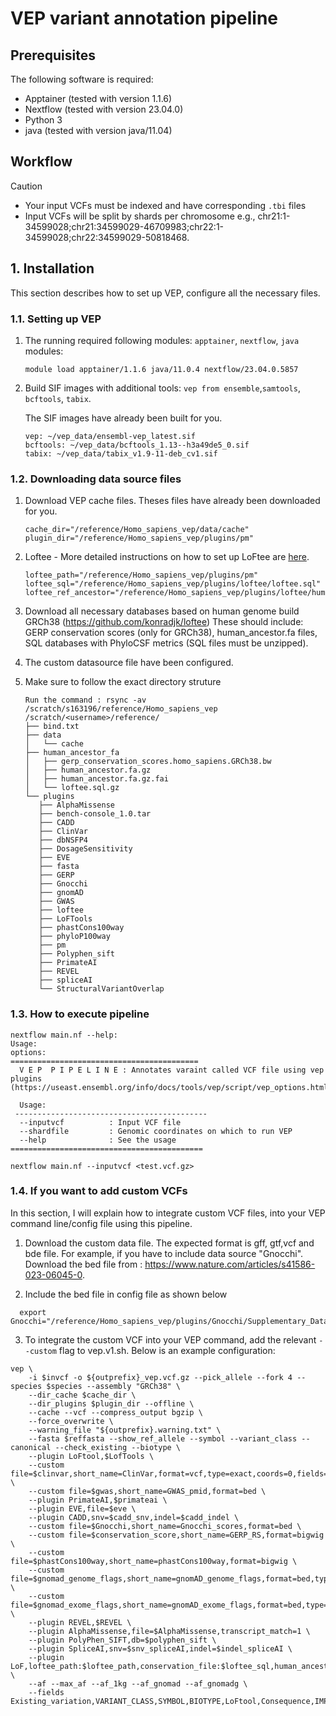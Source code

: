 # VEP variant annotation pipeline

## Prerequisites

The following software is required:
- Apptainer (tested with version 1.1.6)
- Nextflow (tested with version 23.04.0)
- Python 3 
- java (tested with version java/11.04)

## Workflow
> [!CAUTION]
> - Your input VCFs must be indexed and have corresponding `.tbi` files
> - Input VCFs will be split by shards per chromosome e.g., chr21:1-34599028;chr21:34599029-46709983;chr22:1-34599028;chr22:34599029-50818468.

## 1. Installation
This section describes how to set up VEP, configure all the necessary files.

### 1.1. Setting up VEP

1. The running required following modules: `apptainer`, `nextflow`, `java` modules:
   ```
   module load apptainer/1.1.6 java/11.0.4 nextflow/23.04.0.5857
   ```
2. Build SIF images with additional tools: `vep from ensemble`,`samtools`, `bcftools`, `tabix`.

   The SIF images have already been built for you. 
   
   ```
   vep: ~/vep_data/ensembl-vep_latest.sif
   bcftools: ~/vep_data/bcftools_1.13--h3a49de5_0.sif
   tabix: ~/vep_data/tabix_v1.9-11-deb_cv1.sif
   ```
### 1.2. Downloading data source files
   
1. Download VEP cache files. Theses files have already been downloaded for you. 
   ```
   cache_dir="/reference/Homo_sapiens_vep/data/cache"
   plugin_dir="/reference/Homo_sapiens_vep/plugins/pm"
   ```
2. Loftee - More detailed instructions on how to set up LoFtee are [here](https://github.com/konradjk/loftee).
   ```
   loftee_path="/reference/Homo_sapiens_vep/plugins/pm"
   loftee_sql="/reference/Homo_sapiens_vep/plugins/loftee/loftee.sql"
   loftee_ref_ancestor="/reference/Homo_sapiens_vep/plugins/loftee/human_ancestor.fa.gz"
   ```
3. Download all necessary databases based on human genome build GRCh38  (https://github.com/konradjk/loftee) These should include: GERP conservation scores (only for GRCh38), human_ancestor.fa files, SQL databases with PhyloCSF metrics (SQL files must be unzipped).

4. The custom datasource file have been configured.

5. Make sure to follow the exact directory struture
   ```
   Run the command : rsync -av /scratch/s163196/reference/Homo_sapiens_vep /scratch/<username>/reference/ 
   ├── bind.txt
   ├── data
   │   └── cache
   ├── human_ancestor_fa
   │   ├── gerp_conservation_scores.homo_sapiens.GRCh38.bw
   │   ├── human_ancestor.fa.gz
   │   ├── human_ancestor.fa.gz.fai
   │   └── loftee.sql.gz
   └── plugins
      ├── AlphaMissense
      ├── bench-console_1.0.tar
      ├── CADD
      ├── ClinVar
      ├── dbNSFP4
      ├── DosageSensitivity
      ├── EVE
      ├── fasta
      ├── GERP
      ├── Gnocchi
      ├── gnomAD
      ├── GWAS
      ├── loftee
      ├── LoFTools
      ├── phastCons100way
      ├── phyloP100way
      ├── pm
      ├── Polyphen_sift
      ├── PrimateAI
      ├── REVEL
      ├── spliceAI
      └── StructuralVariantOverlap
   ```

### 1.3. How to execute pipeline

   ```
   nextflow main.nf --help:
   Usage:
   options:
   ==========================================
     V E P  P I P E L I N E : Annotates varaint called VCF file using vep plugins (https://useast.ensembl.org/info/docs/tools/vep/script/vep_options.html#basic)

     Usage:
    -------------------------------------------
     --inputvcf          : Input VCF file
     --shardfile         : Genomic coordinates on which to run VEP        
     --help              : See the usage
   ===========================================

   nextflow main.nf --inputvcf <test.vcf.gz>
   ```
  
### 1.4. If you want to add custom VCFs

In this section, I will explain how to integrate custom VCF files,  into your VEP command line/config file using this pipeline.

1. Download the custom data file. The expected format is gff, gtf,vcf and bde file. For example, if you have to include data source "Gnocchi". Download the bed file from : https://www.nature.com/articles/s41586-023-06045-0. 

2. Include the bed file in config file as shown below

 ```
   export Gnocchi="/reference/Homo_sapiens_vep/plugins/Gnocchi/Supplementary_Data_2.bed.gz"
 ```

3. To integrate the custom VCF into your VEP command, add the relevant `--custom` flag to vep.v1.sh. Below is an example configuration:
```
vep \
    -i $invcf -o ${outprefix}_vep.vcf.gz --pick_allele --fork 4 --species $species --assembly "GRCh38" \
    --dir_cache $cache_dir \
    --dir_plugins $plugin_dir --offline \
    --cache --vcf --compress_output bgzip \
    --force_overwrite \
    --warning_file "${outprefix}.warning.txt" \
    --fasta $reffasta --show_ref_allele --symbol --variant_class --canonical --check_existing --biotype \
    --plugin LoFtool,$LofTools \
    --custom file=$clinvar,short_name=ClinVar,format=vcf,type=exact,coords=0,fields=CLNSIG \
    --custom file=$gwas,short_name=GWAS_pmid,format=bed \
    --plugin PrimateAI,$primateai \
    --plugin EVE,file=$eve \
    --plugin CADD,snv=$cadd_snv,indel=$cadd_indel \
    --custom file=$Gnocchi,short_name=Gnocchi_scores,format=bed \
    --custom file=$conservation_score,short_name=GERP_RS,format=bigwig \
    --custom file=$phastCons100way,short_name=phastCons100way,format=bigwig \
    --custom file=$gnomad_genome_flags,short_name=gnomAD_genome_flags,format=bed,type=exact \
    --custom file=$gnomad_exome_flags,short_name=gnomAD_exome_flags,format=bed,type=exact \
    --plugin REVEL,$REVEL \
    --plugin AlphaMissense,file=$AlphaMissense,transcript_match=1 \
    --plugin PolyPhen_SIFT,db=$polyphen_sift \
    --plugin SpliceAI,snv=$snv_spliceAI,indel=$indel_spliceAI \
    --plugin LoF,loftee_path:$loftee_path,conservation_file:$loftee_sql,human_ancestor_fa:$loftee_ref_ancestor,gerp_bigwig:$gerp_conservation_score \
    --af --max_af --af_1kg --af_gnomad --af_gnomadg \
    --fields Existing_variation,VARIANT_CLASS,SYMBOL,BIOTYPE,LoFtool,Consequence,IMPACT,Protein_position,Amino_acids,ClinVar_CLNSIG,GWAS_pmid,CADD_PHRED,PrimateAI,EVE_SCORE,Gnocchi_scores,GERP_RS,phastCons100way,REVEL,am_pathogenicity,PolyPhen_humdiv_score,PolyPhen_humvar_pred,SIFT_score,SpliceAI_pred_DP_AG,SpliceAI_pred_DP_AL,SpliceAI_pred_DP_DG,SpliceAI_pred_DP_DL,LoF,AF,AFR_AF,AMR_AF,EAS_AF,EUR_AF,SAS_AF,gnomAD_exome_flags,gnomADe_AF,gnomADe_AFR_AF,gnomADe_AMR_AF,gnomADe_ASJ_AF,gnomADe_EAS_AF,gnomADe_FIN_AF,gnomADe_MID_AF,gnomADe_NFE_AF,gnomADe_SAS_AF,gnomAD_genome_flags,gnomADg_AF,gnomADg_AFR_AF,gnomADg_AMI_AF,gnomADg_AMR_AF,gnomADg_ASJ_AF,gnomADg_EAS_AF,gnomADg_FIN_AF,gnomADg_MID_AF,gnomADg_NFE_AF,gnomADg_SAS_AF

```
